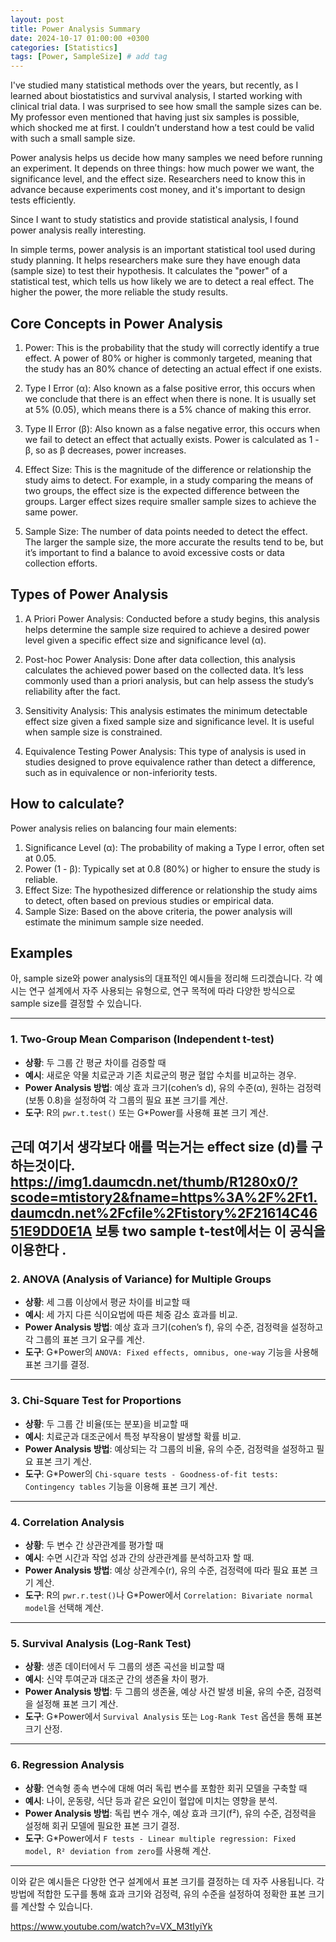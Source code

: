 ```yaml
---
layout: post
title: Power Analysis Summary
date: 2024-10-17 01:00:00 +0300
categories: [Statistics]
tags: [Power, SampleSize] # add tag
---
```



I've studied many statistical methods over the years, but recently, as I learned about biostatistics and survival analysis, I started working with clinical trial data. I was surprised to see how small the sample sizes can be. My professor even mentioned that having just six samples is possible, which shocked me at first. I couldn’t understand how a test could be valid with such a small sample size.

Power analysis helps us decide how many samples we need before running an experiment. It depends on three things: how much power we want, the significance level, and the effect size. Researchers need to know this in advance because experiments cost money, and it's important to design tests efficiently.

Since I want to study statistics and provide statistical analysis, I found power analysis really interesting.

In simple terms, power analysis is an important statistical tool used during study planning. It helps researchers make sure they have enough data (sample size) to test their hypothesis. It calculates the "power" of a statistical test, which tells us how likely we are to detect a real effect. The higher the power, the more reliable the study results.


## Core Concepts in Power Analysis
1. Power: This is the probability that the study will correctly identify a true effect. A power of 80% or higher is commonly targeted, meaning that the study has an 80% chance of detecting an actual effect if one exists.

2. Type I Error (α): Also known as a false positive error, this occurs when we conclude that there is an effect when there is none. It is usually set at 5% (0.05), which means there is a 5% chance of making this error.

3. Type II Error (β): Also known as a false negative error, this occurs when we fail to detect an effect that actually exists. Power is calculated as 1 - β, so as β decreases, power increases.

4. Effect Size: This is the magnitude of the difference or relationship the study aims to detect. For example, in a study comparing the means of two groups, the effect size is the expected difference between the groups. Larger effect sizes require smaller sample sizes to achieve the same power.

5. Sample Size: The number of data points needed to detect the effect. The larger the sample size, the more accurate the results tend to be, but it’s important to find a balance to avoid excessive costs or data collection efforts.


## Types of Power Analysis
1. A Priori Power Analysis: Conducted before a study begins, this analysis helps determine the sample size required to achieve a desired power level given a specific effect size and significance level (α).

2. Post-hoc Power Analysis: Done after data collection, this analysis calculates the achieved power based on the collected data. It’s less commonly used than a priori analysis, but can help assess the study’s reliability after the fact.

3. Sensitivity Analysis: This analysis estimates the minimum detectable effect size given a fixed sample size and significance level. It is useful when sample size is constrained.

4. Equivalence Testing Power Analysis: This type of analysis is used in studies designed to prove equivalence rather than detect a difference, such as in equivalence or non-inferiority tests.


## How to calculate?
Power analysis relies on balancing four main elements:

1. Significance Level (α): The probability of making a Type I error, often set at 0.05.
2. Power (1 - β): Typically set at 0.8 (80%) or higher to ensure the study is reliable.
3. Effect Size: The hypothesized difference or relationship the study aims to detect, often based on previous studies or empirical data.
4. Sample Size: Based on the above criteria, the power analysis will estimate the minimum sample size needed.

## Examples

아, sample size와 power analysis의 대표적인 예시들을 정리해 드리겠습니다. 각 예시는 연구 설계에서 자주 사용되는 유형으로, 연구 목적에 따라 다양한 방식으로 sample size를 결정할 수 있습니다.

---

### 1. **Two-Group Mean Comparison (Independent t-test)**
   - **상황**: 두 그룹 간 평균 차이를 검증할 때
   - **예시**: 새로운 약물 치료군과 기존 치료군의 평균 혈압 수치를 비교하는 경우.
   - **Power Analysis 방법**: 예상 효과 크기(cohen’s d), 유의 수준(α), 원하는 검정력(보통 0.8)을 설정하여 각 그룹의 필요 표본 크기를 계산.
   - **도구**: R의 `pwr.t.test()` 또는 G*Power를 사용해 표본 크기 계산.

근데 여기서 생각보다 애를 먹는거는 effect size (d)를 구하는것이다. 
https://img1.daumcdn.net/thumb/R1280x0/?scode=mtistory2&fname=https%3A%2F%2Ft1.daumcdn.net%2Fcfile%2Ftistory%2F21614C4651E9DD0E1A
보통 two sample t-test에서는 이 공식을 이용한다 .
---

### 2. **ANOVA (Analysis of Variance) for Multiple Groups**
   - **상황**: 세 그룹 이상에서 평균 차이를 비교할 때
   - **예시**: 세 가지 다른 식이요법에 따른 체중 감소 효과를 비교.
   - **Power Analysis 방법**: 예상 효과 크기(cohen’s f), 유의 수준, 검정력을 설정하고 각 그룹의 표본 크기 요구를 계산.
   - **도구**: G*Power의 `ANOVA: Fixed effects, omnibus, one-way` 기능을 사용해 표본 크기를 결정.

---

### 3. **Chi-Square Test for Proportions**
   - **상황**: 두 그룹 간 비율(또는 분포)을 비교할 때
   - **예시**: 치료군과 대조군에서 특정 부작용이 발생할 확률 비교.
   - **Power Analysis 방법**: 예상되는 각 그룹의 비율, 유의 수준, 검정력을 설정하고 필요 표본 크기 계산.
   - **도구**: G*Power의 `Chi-square tests - Goodness-of-fit tests: Contingency tables` 기능을 이용해 표본 크기 계산.

---

### 4. **Correlation Analysis**
   - **상황**: 두 변수 간 상관관계를 평가할 때
   - **예시**: 수면 시간과 작업 성과 간의 상관관계를 분석하고자 할 때.
   - **Power Analysis 방법**: 예상 상관계수(r), 유의 수준, 검정력에 따라 필요 표본 크기 계산.
   - **도구**: R의 `pwr.r.test()`나 G*Power에서 `Correlation: Bivariate normal model`을 선택해 계산.

---

### 5. **Survival Analysis (Log-Rank Test)**
   - **상황**: 생존 데이터에서 두 그룹의 생존 곡선을 비교할 때
   - **예시**: 신약 투여군과 대조군 간의 생존율 차이 평가.
   - **Power Analysis 방법**: 두 그룹의 생존율, 예상 사건 발생 비율, 유의 수준, 검정력을 설정해 표본 크기 계산.
   - **도구**: G*Power에서 `Survival Analysis` 또는 `Log-Rank Test` 옵션을 통해 표본 크기 산정.

---

### 6. **Regression Analysis**
   - **상황**: 연속형 종속 변수에 대해 여러 독립 변수를 포함한 회귀 모델을 구축할 때
   - **예시**: 나이, 운동량, 식단 등과 같은 요인이 혈압에 미치는 영향을 분석.
   - **Power Analysis 방법**: 독립 변수 개수, 예상 효과 크기(f²), 유의 수준, 검정력을 설정해 회귀 모델에 필요한 표본 크기 결정.
   - **도구**: G*Power에서 `F tests - Linear multiple regression: Fixed model, R² deviation from zero`를 사용해 계산.

---

이와 같은 예시들은 다양한 연구 설계에서 표본 크기를 결정하는 데 자주 사용됩니다. 각 방법에 적합한 도구를 통해 효과 크기와 검정력, 유의 수준을 설정하여 정확한 표본 크기를 계산할 수 있습니다.

https://www.youtube.com/watch?v=VX_M3tIyiYk